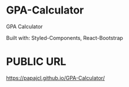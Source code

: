 # GPA-Calculator
GPA Calculator

Built with: Styled-Components, React-Bootstrap
# PUBLIC URL
https://papajcl.github.io/GPA-Calculator/
